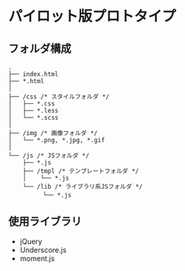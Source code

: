 パイロット版プロトタイプ
=============

## フォルダ構成

```
.
├── index.html
├── *.html
│
├── /css /* スタイルフォルダ */
│   ├── *.css
│   ├── *.less
│   └── *.scss
│
├── /img /* 画像フォルダ */
│   └── *.png, *.jpg, *.gif
│
└── /js /* JSフォルダ */
    ├── *.js
    ├── /tmpl /* テンプレートフォルダ */
    │    └── *.js
    └── /lib /* ライブラリ系JSフォルダ */
    　    └── *.js
```

## 使用ライブラリ

* jQuery
* Underscore.js
* moment.js
